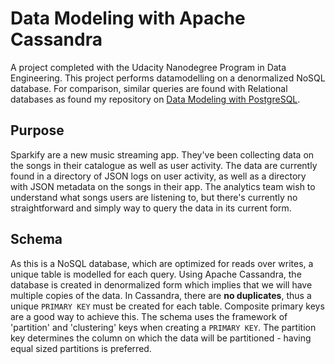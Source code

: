 # Data Modeling with Apache Cassandra

A project completed with the Udacity Nanodegree Program in Data Engineering. This project performs datamodelling on a denormalized NoSQL database. For comparison, similar queries are found with Relational databases as found my repository on [Data Modeling with PostgreSQL](https://https://github.com/mlnotebook/data_modelling_with_postgresql).

## Purpose

Sparkify are a new music streaming app. They've been collecting data on the songs in their catalogue as well as user activity. The data are currently found in a directory of JSON logs on user activity, as well as a directory with JSON metadata on the songs in their app. The analytics team wish to understand what songs users are listening to, but there's currently no straightforward and simply way to query the data in its current form.

## Schema
As this is a NoSQL database, which are optimized for reads over writes, a unique table is modelled for each query. Using Apache Cassandra, the database is created in denormalized form which implies that we will have multiple copies of the data. In Cassandra, there are **no duplicates**, thus a unique `PRIMARY KEY` must be created for each table. Composite primary keys are a good way to achieve this. The schema uses the framework of 'partition' and 'clustering' keys when creating a `PRIMARY KEY`. The partition key determines the column on which the data will be partitioned - having equal sized partitions is preferred.
